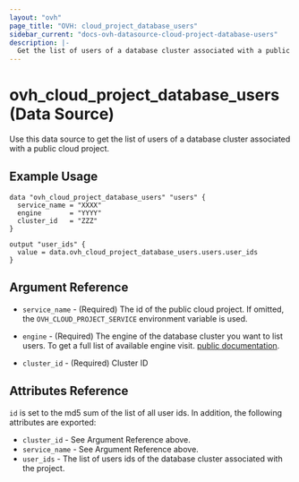 ```yaml
---
layout: "ovh"
page_title: "OVH: cloud_project_database_users"
sidebar_current: "docs-ovh-datasource-cloud-project-database-users"
description: |-
  Get the list of users of a database cluster associated with a public cloud project.
---
```


# ovh_cloud_project_database_users (Data Source)

Use this data source to get the list of users of a database cluster associated with a public cloud project.

## Example Usage

```hcl
data "ovh_cloud_project_database_users" "users" {
  service_name = "XXXX"
  engine	   = "YYYY"
  cluster_id   = "ZZZ"
}

output "user_ids" {
  value = data.ovh_cloud_project_database_users.users.user_ids
}
```

## Argument Reference

* `service_name` - (Required) The id of the public cloud project. If omitted,
  the `OVH_CLOUD_PROJECT_SERVICE` environment variable is used.

* `engine` - (Required) The engine of the database cluster you want to list users. To get a full list of available engine visit.
[public documentation](https://docs.ovh.com/gb/en/publiccloud/databases).

* `cluster_id` - (Required) Cluster ID

## Attributes Reference

`id` is set to the md5 sum of the list of all user ids. In addition,
the following attributes are exported:

* `cluster_id` - See Argument Reference above.
* `service_name` - See Argument Reference above.
* `user_ids` - The list of users ids of the database cluster associated with the project.
